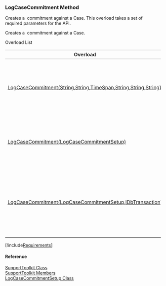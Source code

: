 ﻿### LogCaseCommitment Method

Creates a  commitment against a Case. This overload takes a set of required parameters for the API.

Creates a  commitment against a Case.

Overload List

| Overload | Description |
| --- | --- |
| [LogCaseCommitment(String,String,TimeSpan,String,String,String)](FChoice.Toolkits.Clarify~FChoice.Toolkits.Clarify.Support.SupportToolkit~LogCaseCommitment(String,String,TimeSpan,String,String,String).md) | Creates a  commitment against a Case. This overload takes a set of required parameters for the API.   |
| [LogCaseCommitment(LogCaseCommitmentSetup)](FChoice.Toolkits.Clarify~FChoice.Toolkits.Clarify.Support.SupportToolkit~LogCaseCommitment(LogCaseCommitmentSetup).md) | Creates a  commitment against a Case. This overload takes a setup object.   |
| [LogCaseCommitment(LogCaseCommitmentSetup,IDbTransaction)](FChoice.Toolkits.Clarify~FChoice.Toolkits.Clarify.Support.SupportToolkit~LogCaseCommitment(LogCaseCommitmentSetup,IDbTransaction).md) | Creates a  commitment against a Case. This overload takes a setup object and a database transaction.   |

[!include[Requirements](../partials/requirements.md)]



#### Reference

[SupportToolkit Class](FChoice.Toolkits.Clarify~FChoice.Toolkits.Clarify.Support.SupportToolkit.md)  
[SupportToolkit Members](FChoice.Toolkits.Clarify~FChoice.Toolkits.Clarify.Support.SupportToolkit_members.md)  
[LogCaseCommitmentSetup Class](FChoice.Toolkits.Clarify~FChoice.Toolkits.Clarify.Support.LogCaseCommitmentSetup.md)